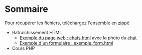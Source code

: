 <h1>Sommaire</h1>
  
<p>Pour récupérer les fichiers, téléchargez l'ensemble en <a href="https://github.com/Alexandre333/cours">zippé</a></p>

<ul>
  <li>
    Rafraîchissement HTML
    <ul>
      <li><a href="https://github.com/Alexandre333/cours/blob/main/chats.html">Exemple du page web : chats.html</a> avec la photo du <a href="https://github.com/Alexandre333/cours/blob/main/cyprus_cat.jpg">chat</a></li>
      <li><a href="https://github.com/Alexandre333/cours/blob/main/exemple_form.html">Exemple d'un formulaire :  exemple_form.html</a></li>
    </ul>
   </li>
  <li>Cours PHP</li>
</ul>

